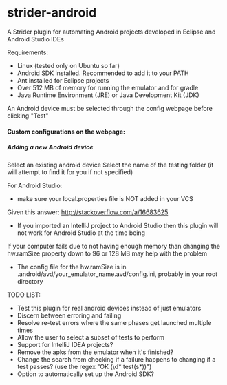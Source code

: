 # strider-android

A Strider plugin for automating Android projects developed in Eclipse and Android Studio IDEs

Requirements:
*  Linux (tested only on Ubuntu so far)
*  Android SDK installed. Recommended to add it to your PATH
*  Ant installed for Eclipse projects
*  Over 512 MB of memory for running the emulator and for gradle
*  Java Runtime Environment (JRE) or Java Development Kit (JDK)


An Android device must be selected through the config webpage before clicking "Test"

#### Custom configurations on the webpage:

##### Adding a new Android device
Select an existing android device
Select the name of the testing folder (it will attempt to find it for you if not specified)

For Android Studio:
*  make sure your local.properties file is NOT added in your VCS

Given this answer: http://stackoverflow.com/a/16683625
*  If you imported an IntelliJ project to Android Studio then this plugin will not work for Android Studio at the time being

If your computer fails due to not having enough memory than changing the hw.ramSize property down to 96 or 128 MB may help with the problem
*  The config file for the hw.ramSize is in .android/avd/your_emulator_name.avd/config.ini, probably in your root directory

TODO LIST: 
*  Test this plugin for real android devices instead of just emulators
*  Discern between erroring and failing
*  Resolve re-test errors where the same phases get launched multiple times
*  Allow the user to select a subset of tests to perform
*  Support for IntelliJ IDEA projects?
*  Remove the apks from the emulator when it's finished?
*  Change the search from checking if a failure happens to changing if a test passes? (use the regex "OK \(\d* test(s*)\)")
*  Option to automatically set up the Android SDK?